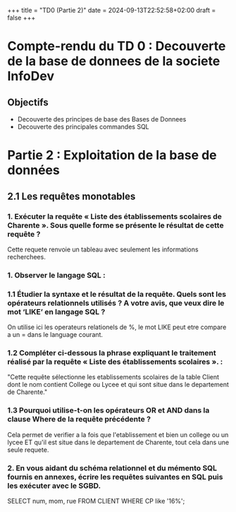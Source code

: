 +++
title = "TD0 (Partie 2)"
date = 2024-09-13T22:52:58+02:00
draft = false 
+++

# Compte-rendu du TD 0 : Decouverte de la base de donnees de la societe InfoDev

## Objectifs

- Decouverte des principes de base des Bases de Donnees
- Decouverte des principales commandes SQL

# Partie 2 : Exploitation de la base de données

## 2.1 Les requêtes monotables

### 1. Exécuter la requête « Liste des établissements scolaires de Charente ». Sous quelle forme se présente le résultat de cette requête ?

Cette requete renvoie un tableau avec seulement les informations recherchees. 

### 1. Observer le langage SQL :
### 1.1 Étudier la syntaxe et le résultat de la requête. Quels sont les opérateurs relationnels utilisés ? A votre avis, que veux dire le mot ‘LIKE’ en langage SQL ?

On utilise ici les operateurs relationels de %, le mot LIKE peut etre compare a un = dans le language courant.

### 1.2 Compléter ci-dessous la phrase expliquant le traitement réalisé par la requête « Liste des établissements scolaires ». :

"Cette requête sélectionne les etablissements scolaires de la table Client dont le nom contient College ou Lycee et qui sont situe dans le departement de Charente."

### 1.3 Pourquoi utilise-t-on les opérateurs OR et AND dans la clause Where de la requête précédente ?

Cela permet de verifier a la fois que l'etablissement et bien un college ou un lycee ET qu'il est situe dans le departement de Charente, tout cela dans une seule requete.

### 2. En vous aidant du schéma relationnel et du mémento SQL fournis en annexes, écrire les requêtes suivantes en SQL puis les exécuter avec le SGBD.

SELECT num, mom, rue
FROM CLIENT
WHERE CP like '16%';
